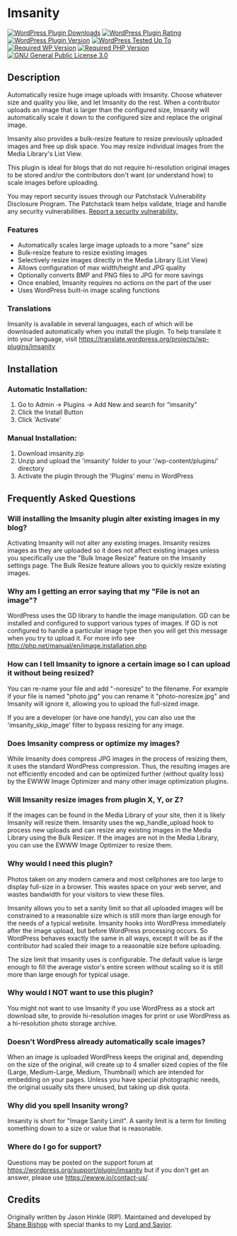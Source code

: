 # Imsanity

[![WordPress Plugin Downloads](https://img.shields.io/wordpress/plugin/dt/imsanity.svg)](https://wordpress.org/plugins/imsanity/)
[![WordPress Plugin Rating](https://img.shields.io/wordpress/plugin/r/imsanity.svg)](https://wordpress.org/support/plugin/imsanity/reviews/)
[![WordPress Plugin Version](https://img.shields.io/wordpress/plugin/v/imsanity.svg)](https://wordpress.org/plugins/imsanity/)
[![WordPress Tested Up To](https://img.shields.io/wordpress/v/imsanity.svg)](https://wordpress.org/plugins/imsanity/)
[![Required WP Version](https://img.shields.io/wordpress/plugin/wp-version/imsanity.svg)](https://wordpress.org/plugins/imsanity/)
[![Required PHP Version](https://img.shields.io/wordpress/plugin/required-php/imsanity.svg)](https://wordpress.org/plugins/imsanity/)
[![GNU General Public License 3.0](https://img.shields.io/github/license/nosilver4u/imsanity.svg)](https://www.gnu.org/licenses/gpl-3.0.en.html)

## Description

Automatically resize huge image uploads with Imsanity. Choose whatever size and quality you like, and let Imsanity do the rest.  When a contributor uploads an image that is larger than the configured size, Imsanity will automatically scale it down to the configured size and replace the original image.

Imsanity also provides a bulk-resize feature to resize previously uploaded images and free up disk space. You may resize individual images from the Media Library's List View.

This plugin is ideal for blogs that do not require hi-resolution original images to be stored and/or the contributors don't want (or understand how) to scale images before uploading.

You may report security issues through our Patchstack Vulnerability Disclosure Program. The Patchstack team helps validate, triage and handle any security vulnerabilities. [Report a security vulnerability.](https://patchstack.com/database/vdp/imsanity)

### Features

* Automatically scales large image uploads to a more "sane" size
* Bulk-resize feature to resize existing images
* Selectively resize images directly in the Media Library (List View)
* Allows configuration of max width/height and JPG quality
* Optionally converts BMP and PNG files to JPG for more savings
* Once enabled, Imsanity requires no actions on the part of the user
* Uses WordPress built-in image scaling functions

### Translations

Imsanity is available in several languages, each of which will be downloaded automatically when you install the plugin. To help translate it into your language, visit https://translate.wordpress.org/projects/wp-plugins/imsanity

## Installation

### Automatic Installation:

1. Go to Admin -> Plugins -> Add New and search for "imsanity"
1. Click the Install Button
1. Click 'Activate'

### Manual Installation:

1. Download imsanity.zip
1. Unzip and upload the 'imsanity' folder to your '/wp-content/plugins/' directory
1. Activate the plugin through the 'Plugins' menu in WordPress

## Frequently Asked Questions

### Will installing the Imsanity plugin alter existing images in my blog?

Activating Imsanity will not alter any existing images.  Imsanity resizes images as they are uploaded so it does not affect existing images unless you specifically use the "Bulk Image Resize" feature on the Imsanity settings page.  The Bulk Resize feature allows you to quickly resize existing images.

### Why am I getting an error saying that my "File is not an image"?

WordPress uses the GD library to handle the image manipulation.  GD can be installed and configured to support various types of images.  If GD is not configured to handle a particular image type then you will get this message when you try to upload it.  For more info see http://php.net/manual/en/image.installation.php

### How can I tell Imsanity to ignore a certain image so I can upload it without being resized?

You can re-name your file and add "-noresize" to the filename.  For example if your file is named
"photo.jpg" you can rename it "photo-noresize.jpg" and Imsanity will ignore it, allowing you
to upload the full-sized image.

If you are a developer (or have one handy), you can also use the 'imsanity_skip_image' filter to bypass resizing for any image.

### Does Imsanity compress or optimize my images?

While Imsanity does compress JPG images in the process of resizing them, it uses the standard WordPress compression. Thus, the resulting images are not efficiently encoded and can be optimized further (without quality loss) by the EWWW Image Optimizer and many other image optimization plugins.

### Will Imsanity resize images from plugin X, Y, or Z?

If the images can be found in the Media Library of your site, then it is likely Imsanity will resize them. Imsanity uses the wp_handle_upload hook to process new uploads and can resize any existing images in the Media Library using the Bulk Resizer. If the images are not in the Media Library, you can use the EWWW Image Optimizer to resize them.

### Why would I need this plugin?

Photos taken on any modern camera and most cellphones are too large to display full-size in a browser.
This wastes space on your web server, and wastes bandwidth for your visitors to view these files.

Imsanity allows you to set a sanity limit so that all uploaded images will be constrained to a reasonable size which is still more than large enough for the needs of a typical website. Imsanity hooks into WordPress immediately after the image upload, but before WordPress processing occurs. So WordPress behaves exactly the same in all ways, except it will be as if the contributor had scaled their image to a reasonable size before uploading.

The size limit that imsanity uses is configurable. The default value is large enough to fill the average vistor's entire screen without scaling so it is still more than large enough for typical usage.

### Why would I NOT want to use this plugin?

You might not want to use Imsanity if you use WordPress as a stock art download site, to provide hi-resolution images for print or use WordPress as a hi-resolution photo storage archive.

### Doesn't WordPress already automatically scale images?

When an image is uploaded WordPress keeps the original and, depending on the size of the original, will create up to 4 smaller sized copies of the file (Large, Medium-Large, Medium, Thumbnail) which are intended for embedding on your pages.  Unless you have special photographic needs, the original usually sits there unused, but taking up disk quota.

### Why did you spell Insanity wrong?

Imsanity is short for "Image Sanity Limit". A sanity limit is a term for limiting something down to
a size or value that is reasonable.

### Where do I go for support?

Questions may be posted on the support forum at https://wordpress.org/support/plugin/imsanity but if you don't get an answer, please use https://ewww.io/contact-us/.

## Credits

Originally written by Jason Hinkle (RIP). Maintained and developed by [Shane Bishop](https://ewww.io) with special thanks to my [Lord and Savior](https://www.iamsecond.com/).
